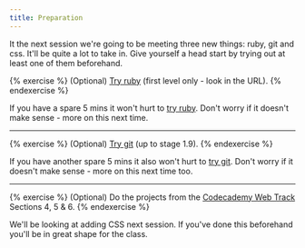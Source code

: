 ```yaml
---
title: Preparation
---
```


It the next session we're going to be meeting three new things: ruby, git and css. It'll be quite a lot to take in. Give yourself a head start by trying out at least one of them beforehand.


{% exercise %}
(Optional) [Try ruby](http://tryruby.org/levels/1/challenges/0) (first level only - look in the URL).
{% endexercise %}

If you have a spare 5 mins it won't hurt to [try ruby](http://tryruby.org/levels/1/challenges/0). Don't worry if it doesn't make sense - more on this next time.

<hr>

{% exercise %}
(Optional) [Try git](http://try.github.io/levels/1/challenges/1) (up to stage 1.9).
{% endexercise %}

If you have another spare 5 mins it also won't hurt to [try git](http://try.github.io/levels/1/challenges/1). Don't worry if it doesn't make sense - more on this next time too.

<hr>

{% exercise %}
(Optional) Do the projects from the [Codecademy Web Track](http://www.codecademy.com/tracks/web) Sections 4, 5 &amp; 6.
{% endexercise %}

We'll be looking at adding CSS next session. If you've done this beforehand you'll be in great shape for the class.